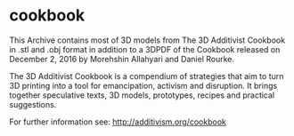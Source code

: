 # cookbook
This Archive contains most of 3D models from The 3D Additivist Cookbook in .stl and .obj format in addition to a 3DPDF of the Cookbook released on December 2, 2016 by Morehshin Allahyari and Daniel Rourke. 

The 3D Additivist Cookbook is a compendium of strategies that aim to turn 3D printing into a tool for emancipation, activism and disruption. It brings together speculative texts, 3D models, prototypes, recipes and practical suggestions. 

For further information see: http://additivism.org/cookbook 
